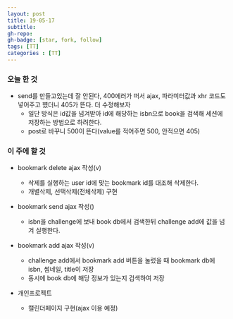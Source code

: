 ```yaml
---
layout: post
title: 19-05-17
subtitle: 
gh-repo: 
gh-badge: [star, fork, follow]
tags: [TT]
categories : [TT]
---
```


### 오늘 한 것 
- send를 만들고있는데 잘 안된다, 400에러가 떠서 ajax, 파라미터값과 xhr 코드도 넣어주고 헀더니 405가 뜬다. 더 수정해보자
    - 일단 방식은 id값을 넘겨받아 id에 해당하는 isbn으로 book을 검색해 세션에 저장하는 방법으로 하려한다.
    - post로 바꾸니 500이 뜬다(value를 적어주면 500, 안적으면 405)

### 이 주에 할 것

- bookmark delete ajax 작성(v)
    - 삭제를 실행하는 user id에 맞는 bookmark id를 대조해 삭제한다.
    - 개별삭제, 선택삭제(전체삭제) 구현
- bookmark send ajax 작성()
    - isbn을 challenge에 보내 book db에서 검색한뒤 challenge add에 값을 넘겨 실행한다.
- bookmark add ajax 작성(v)
    - challenge add에서 bookmark add 버튼을 눌렀을 때 bookmark db에 isbn, 썸네일, title이 저장
    - 동시에 book db에 해당 정보가 있는지 검색하여 저장

- 개인프로젝트
    - 캘린더페이지 구현(ajax 이용 예정)

